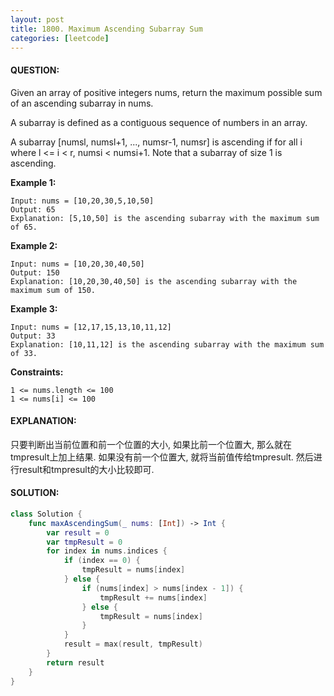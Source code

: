 ```yaml
---
layout: post
title: 1800. Maximum Ascending Subarray Sum
categories: [leetcode]
---
```

#### QUESTION:
Given an array of positive integers nums, return the maximum possible sum of an ascending subarray in nums.

A subarray is defined as a contiguous sequence of numbers in an array.

A subarray [numsl, numsl+1, ..., numsr-1, numsr] is ascending if for all i where l <= i < r, numsi < numsi+1. Note that a subarray of size 1 is ascending.

 

__Example 1:__
```
Input: nums = [10,20,30,5,10,50]
Output: 65
Explanation: [5,10,50] is the ascending subarray with the maximum sum of 65.
```
__Example 2:__
```
Input: nums = [10,20,30,40,50]
Output: 150
Explanation: [10,20,30,40,50] is the ascending subarray with the maximum sum of 150.
```
__Example 3:__
```
Input: nums = [12,17,15,13,10,11,12]
Output: 33
Explanation: [10,11,12] is the ascending subarray with the maximum sum of 33.
```
 

__Constraints:__
```
1 <= nums.length <= 100
1 <= nums[i] <= 100
```
#### EXPLANATION:

只要判断出当前位置和前一个位置的大小, 如果比前一个位置大, 那么就在tmpresult上加上结果. 如果没有前一个位置大, 就将当前值传给tmpresult. 然后进行result和tmpresult的大小比较即可. 

#### SOLUTION:
```swift
class Solution {
    func maxAscendingSum(_ nums: [Int]) -> Int {
        var result = 0
        var tmpResult = 0
        for index in nums.indices {
            if (index == 0) {
                tmpResult = nums[index]
            } else {
                if (nums[index] > nums[index - 1]) {
                    tmpResult += nums[index]
                } else {
                    tmpResult = nums[index]
                }
            }
            result = max(result, tmpResult)
        }
        return result
    }
}
```
